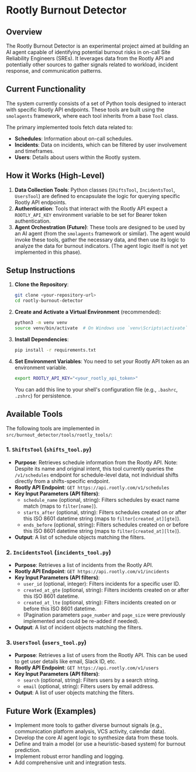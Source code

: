 # Rootly Burnout Detector

## Overview

The Rootly Burnout Detector is an experimental project aimed at building an AI agent capable of identifying potential burnout risks in on-call Site Reliability Engineers (SREs). It leverages data from the Rootly API and potentially other sources to gather signals related to workload, incident response, and communication patterns.

## Current Functionality

The system currently consists of a set of Python tools designed to interact with specific Rootly API endpoints. These tools are built using the `smolagents` framework, where each tool inherits from a base `Tool` class.

The primary implemented tools fetch data related to:
*   **Schedules**: Information about on-call schedules.
*   **Incidents**: Data on incidents, which can be filtered by user involvement and timeframes.
*   **Users**: Details about users within the Rootly system.

## How it Works (High-Level)

1.  **Data Collection Tools**: Python classes (`ShiftsTool`, `IncidentsTool`, `UsersTool`) are defined to encapsulate the logic for querying specific Rootly API endpoints.
2.  **Authentication**: Tools that interact with the Rootly API expect a `ROOTLY_API_KEY` environment variable to be set for Bearer token authentication.
3.  **Agent Orchestration (Future)**: These tools are designed to be used by an AI agent (from the `smolagents` framework or similar). The agent would invoke these tools, gather the necessary data, and then use its logic to analyze the data for burnout indicators. (The agent logic itself is not yet implemented in this phase).

## Setup Instructions

1.  **Clone the Repository**:
    ```bash
    git clone <your-repository-url>
    cd rootly-burnout-detector
    ```

2.  **Create and Activate a Virtual Environment** (recommended):
    ```bash
    python3 -m venv venv
    source venv/bin/activate  # On Windows use `venv\Scripts\activate`
    ```

3.  **Install Dependencies**:
    ```bash
    pip install -r requirements.txt
    ```

4.  **Set Environment Variables**:
    You need to set your Rootly API token as an environment variable.
    ```bash
    export ROOTLY_API_KEY="<your_rootly_api_token>"
    ```
    You can add this line to your shell's configuration file (e.g., `.bashrc`, `.zshrc`) for persistence.

## Available Tools

The following tools are implemented in `src/burnout_detector/tools/rootly_tools/`:

### 1. `ShiftsTool` (`shifts_tool.py`)
*   **Purpose**: Retrieves schedule information from the Rootly API. Note: Despite its name and original intent, this tool currently queries the `/v1/schedules` endpoint for schedule-level data, not individual shifts directly from a shifts-specific endpoint.
*   **Rootly API Endpoint**: `GET https://api.rootly.com/v1/schedules`
*   **Key Input Parameters (API filters)**:
    *   `schedule_name` (optional, string): Filters schedules by exact name match (maps to `filter[name]`).
    *   `starts_after` (optional, string): Filters schedules created on or after this ISO 8601 datetime string (maps to `filter[created_at][gte]`).
    *   `ends_before` (optional, string): Filters schedules created on or before this ISO 8601 datetime string (maps to `filter[created_at][lte]`).
*   **Output**: A list of schedule objects matching the filters.

### 2. `IncidentsTool` (`incidents_tool.py`)
*   **Purpose**: Retrieves a list of incidents from the Rootly API.
*   **Rootly API Endpoint**: `GET https://api.rootly.com/v1/incidents`
*   **Key Input Parameters (API filters)**:
    *   `user_id` (optional, integer): Filters incidents for a specific user ID.
    *   `created_at_gte` (optional, string): Filters incidents created on or after this ISO 8601 datetime.
    *   `created_at_lte` (optional, string): Filters incidents created on or before this ISO 8601 datetime.
    *   (Pagination parameters `page_number` and `page_size` were previously implemented and could be re-added if needed).
*   **Output**: A list of incident objects matching the filters.

### 3. `UsersTool` (`users_tool.py`)
*   **Purpose**: Retrieves a list of users from the Rootly API. This can be used to get user details like email, Slack ID, etc.
*   **Rootly API Endpoint**: `GET https://api.rootly.com/v1/users`
*   **Key Input Parameters (API filters)**:
    *   `search` (optional, string): Filters users by a search string.
    *   `email` (optional, string): Filters users by email address.
*   **Output**: A list of user objects matching the filters.


## Future Work (Examples)

*   Implement more tools to gather diverse burnout signals (e.g., communication platform analysis, VCS activity, calendar data).
*   Develop the core AI agent logic to synthesize data from these tools.
*   Define and train a model (or use a heuristic-based system) for burnout prediction.
*   Implement robust error handling and logging.
*   Add comprehensive unit and integration tests.

